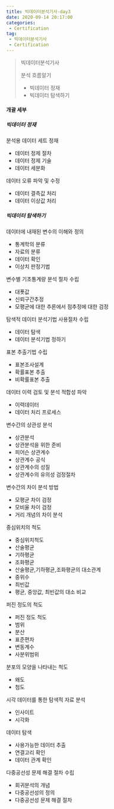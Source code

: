 ```yaml
---
title: 빅데이터분석기사-day3
date: 2020-09-14 20:17:00
categories:
 - Certification
tag:
 - 빅데이터분석기사
 - Certification
---
```


> 빅데이터분석기사
>
> 분석 흐름알기
>
> - 빅데이터 정재
> - 빅데이터 탐색하기

#### 개괄 세부

##### 빅데이터 정재

분석용 데이터 세트 정재

- 데이터 정제 절차
- 데이터 정제 기술
- 데이터 세분화

데이터 오류 파악 및 수정

- 데이터 결측값 처리
- 데이터 이상값 처리



##### 빅데이터 탐색하기

데이터에 내재된 변수의 이해와 정의

- 통계학의 분류
- 자료의 분류
- 데이터 확인
- 이상치 판정기법

변수별 기초통계량 분석 절차 수립

- 대푯값
- 신뢰구간추정
- 모평균에 대한 추론에서 점추정에 대한 검정

탐색적 데이터 분석기법 사용절차 수립

- 데이터 탐색
- 데이터 분석기법 정하기

표본 추출기법 수립

- 표본조사설계
- 확률표본 추출
- 비확률표본 추출

데이터 이력 검토 및 분석 적합성 파악

- 이력데이터
- 데이터 처리 프로세스

변수간의 상관성 분석

- 상관분석
- 상관분석을 위한 준비
- 피어슨 상관계수
- 상관계수 공식
- 상관계수의 성질
- 상관계수의 유의성 검정절차

변수간의 차이 분석 방법

- 모평균 차이 검정
- 모비율 차이 검정
- 거리 개념의 차이 분석

중심위치의 척도

- 중심위치척도
- 산술평균
- 기하평균
- 조화평균
- 산술평균,기하평균,조화평균의 대소관계
- 중위수
- 최빈값
- 평균, 중앙값, 최빈값의 대소 비교

퍼진 정도의 척도

- 퍼진 정도 척도
- 범위
- 분산
- 표준편차
- 변동계수
- 사분위범위

분포의 모양을 나타내는 척도

- 왜도
- 첨도

시각 데이터를 통한 탐색적 자료 분석

- 인사이트
- 시각화

데이터 탐색

- 사용가능한 데이터 추출
- 연결고리 확인
- 데이터 관계 확인

다중공선성 문제 해결 절차 수립

- 회귀분석의 개념
- 다중공선성의 정의
- 다중공선성 문제 해결 절차